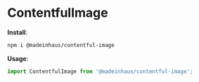 # ContentfulImage

**Install**:

```bash
npm i @madeinhaus/contentful-image
```

**Usage**:

```javascript
import ContentfulImage from '@madeinhaus/contentful-image';
```
